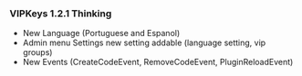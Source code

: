 ### VIPKeys 1.2.1 Thinking

- New Language (Portuguese and Espanol)
- Admin menu Settings new setting addable (language setting, vip groups)
- New Events (CreateCodeEvent, RemoveCodeEvent, PluginReloadEvent)
